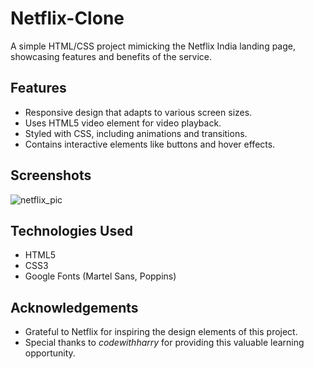# Netflix-Clone

A simple HTML/CSS project mimicking the Netflix India landing page, showcasing features and benefits of the service.

## Features

* Responsive design that adapts to various screen sizes.
* Uses HTML5 video element for video playback.
* Styled with CSS, including animations and transitions.
* Contains interactive elements like buttons and hover effects.

## Screenshots

![netflix_pic](https://github.com/amatuzzehra/Netflix-Clone/assets/126327155/ce7950ef-322d-46d9-9c79-805da534d823)

## Technologies Used

* HTML5
* CSS3
* Google Fonts (Martel Sans, Poppins)

## Acknowledgements

* Grateful to Netflix for inspiring the design elements of this project.
* Special thanks to *codewithharry* for providing this valuable learning opportunity. 
